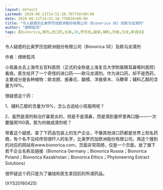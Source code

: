 ```yaml
---
layout: default
Lastmod: 2020-06-21T14:51:20.797756+00:00
date: 2020-06-21T14:51:18.770816+00:00
title: "令人疑惑的比奥罗历加欧洲股份有限公司（Bionorica SE）及欧马龙滴剂"
author: "缥缈孤鸿"
tags: [Bionorica,滴剂,进口药,比奥,19,罗历加,疑惑,辅料,页面,马龙,新语丝]
---
```


令人疑惑的比奥罗历加欧洲股份有限公司（Bionorica SE）及欧马龙滴剂

作者：缥缈孤鸿

小孩鼻炎去上海市五官科医院（正式的全称是上海复旦大学附属眼耳鼻喉科医院）看病，医生给开了一个奇怪的进口药——欧马龙滴剂。作为进口药，却不是西药，主要成分是各种植物：欧龙胆、报春花、酸模、洋接骨木、马鞭草；辅料乙醇的含量为19%。

很疑惑这个药：

1、辅料乙醇的含量为19%，怎么合适给小孩服用呢？

2、虽然是滴剂和治疗鼻窦炎的，但是不是滴鼻，而是滴到量杯里再口服——一次要服用100滴，那为何做成滴剂呢？

带着这个疑惑，查了下药品包装上的生产企业，不像其他进口药都是世界上知名药商，有个名不见经传但很吓人的名字，比奥罗历加欧洲股份有限公司。用这个搜到的对应的网站有www.bionorica.com，页面非常简陋，仅是一个页面，放了旗下若干企业名称及链接（Bionorica Germany；Bionorica Russia；Bionorica Poland；Bionorica Kazakhstan；Bionorica Ethics；Phytoneering Extract Solutions）

很怀疑这个药只是为了骗钱和医生拿回扣的所谓药品。

(XYS20160425)

